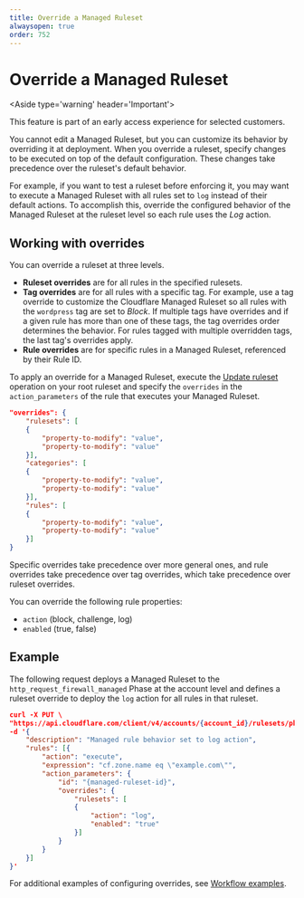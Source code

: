 ```yaml
---
title: Override a Managed Ruleset
alwaysopen: true
order: 752
---
```


# Override a Managed Ruleset

<Aside type='warning' header='Important'>

This feature is part of an early access experience for selected customers.

</Aside>

You cannot edit a Managed Ruleset, but you can customize its behavior by overriding it at deployment. When you override a ruleset, specify changes to be executed on top of the default configuration. These changes take precedence over the ruleset's default behavior.

For example, if you want to test a ruleset before enforcing it, you may want to execute a Managed Ruleset with all rules set to `log` instead of their default actions. To accomplish this, override the configured behavior of the Managed Ruleset at the ruleset level so each rule uses the _Log_ action.

## Working with overrides

You can override a ruleset at three levels.

* **Ruleset overrides** are for all rules in the specified rulesets.
* **Tag overrides** are for all rules with a specific tag. For example, use a tag override to customize the Cloudflare Managed Ruleset so all rules with the `wordpress` tag are set to _Block_. If multiple tags have overrides and if a given rule has more than one of these tags, the tag overrides order determines the behavior. For rules tagged with multiple overridden tags, the last tag's overrides apply.
* **Rule overrides** are for specific rules in a Managed Ruleset, referenced by their Rule ID.

To apply an override for a Managed Ruleset, execute the [Update ruleset](/cf-rulesets/rulesets-api/update/) operation on your root ruleset and specify the `overrides` in the `action_parameters` of the rule that executes your Managed Ruleset.

```json
"overrides": {
    "rulesets": [
    {
        "property-to-modify": "value",
        "property-to-modify": "value"
    }],
    "categories": [
    {
        "property-to-modify": "value",
        "property-to-modify": "value"
    }],
    "rules": [
    {
        "property-to-modify": "value",
        "property-to-modify": "value"
    }]
}
```

Specific overrides take precedence over more general ones, and rule overrides take precedence over tag overrides, which take precedence over ruleset overrides.

You can override the following rule properties:

* `action` (block, challenge, log)
* `enabled` (true, false)

## Example

The following request deploys a Managed Ruleset to the `http_request_firewall_managed` Phase at the account level and defines a ruleset override to deploy the `log` action for all rules in that ruleset.

```json
curl -X PUT \
"https://api.cloudflare.com/client/v4/accounts/{account_id}/rulesets/phases/http_request_firewall_managed/entrypoint" \
-d '{
    "description": "Managed rule behavior set to log action",
    "rules": [{
        "action": "execute",
        "expression": "cf.zone.name eq \"example.com\"",
        "action_parameters": {
            "id": "{managed-ruleset-id}",
            "overrides": {
                "rulesets": [
                {
                    "action": "log",
                    "enabled": "true"
                }]
            }
        }
    }]
}'
```

For additional examples of configuring overrides, see [Workflow examples](/cf-rulesets/common-use-cases).
